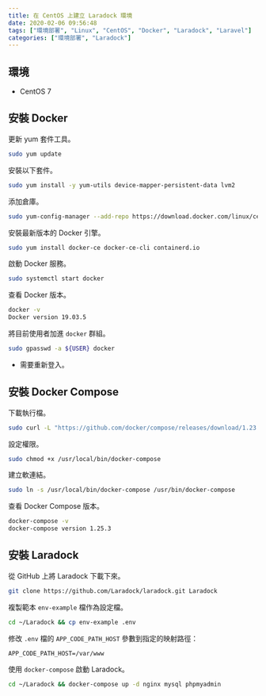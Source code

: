 ```yaml
---
title: 在 CentOS 上建立 Laradock 環境
date: 2020-02-06 09:56:48
tags: ["環境部署", "Linux", "CentOS", "Docker", "Laradock", "Laravel"]
categories: ["環境部署", "Laradock"]
---
```


## 環境

- CentOS 7

## 安裝 Docker

更新 yum 套件工具。

```bash
sudo yum update
```

安裝以下套件。

```bash
sudo yum install -y yum-utils device-mapper-persistent-data lvm2
```

添加倉庫。

```bash
sudo yum-config-manager --add-repo https://download.docker.com/linux/centos/docker-ce.repo
```

安裝最新版本的 Docker 引擎。

```bash
sudo yum install docker-ce docker-ce-cli containerd.io
```

啟動 Docker 服務。

```bash
sudo systemctl start docker
```

查看 Docker 版本。

```bash
docker -v
Docker version 19.03.5
```

將目前使用者加進 `docker` 群組。

```bash
sudo gpasswd -a ${USER} docker
```

- 需要重新登入。

## 安裝 Docker Compose

下載執行檔。

```bash
sudo curl -L "https://github.com/docker/compose/releases/download/1.23.2/docker-compose-$(uname -s)-$(uname -m)" -o /usr/local/bin/docker-compose
```

設定權限。

```bash
sudo chmod +x /usr/local/bin/docker-compose
```

建立軟連結。

```bash
sudo ln -s /usr/local/bin/docker-compose /usr/bin/docker-compose
```

查看 Docker Compose 版本。

```bash
docker-compose -v
docker-compose version 1.25.3
```

## 安裝 Laradock

從 GitHub 上將 Laradock 下載下來。

```bash
git clone https://github.com/Laradock/laradock.git Laradock
```

複製範本 `env-example` 檔作為設定檔。

```bash
cd ~/Laradock && cp env-example .env
```

修改 `.env` 檔的 `APP_CODE_PATH_HOST` 參數到指定的映射路徑：

```env
APP_CODE_PATH_HOST=/var/www
```

使用 `docker-compose` 啟動 Laradock。

```bash
cd ~/Laradock && docker-compose up -d nginx mysql phpmyadmin
```
